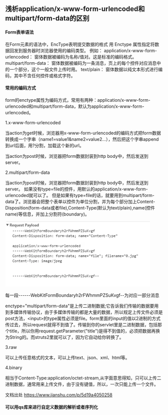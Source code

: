 ## 浅析application/x-www-form-urlencoded和multipart/form-data的区别

#### Form表单语法

在Form元素的语法中，EncType表明提交数据的格式 用 Enctype 属性指定将数据回发到服务器时浏览器使用的编码类型。 例如： application/x-www-form-urlencoded： 窗体数据被编码为名称/值对。这是标准的编码格式。 multipart/form-data： 窗体数据被编码为一条消息，页上的每个控件对应消息中的一个部分，这个一般文件上传时用。 text/plain： 窗体数据以纯文本形式进行编码，其中不含任何控件或格式字符。

#### 常用的编码方式

form的enctype属性为编码方式，常用有两种：application/x-www-form-urlencoded和multipart/form-data，默认为application/x-www-form-urlencoded。

1.x-www-form-urlencoded

当action为get时候，浏览器用x-www-form-urlencoded的编码方式把form数据转换成一个字串（name1=value1&name2=value2…），然后把这个字串append到url后面，用?分割，加载这个新的url。

当action为post时候，浏览器把form数据封装到http body中，然后发送到server。

2.multipart/form-data

当action为post时候，浏览器把form数据封装到http body中，然后发送到server。 如果没有type=file的控件，用默认的application/x-www-form-urlencoded就可以了。 但是如果有type=file的话，就要用到multipart/form-data了。浏览器会把整个表单以控件为单位分割，并为每个部分加上Content-Disposition(form-data或者file),Content-Type(默认为text/plain),name(控件name)等信息，并加上分割符(boundary)。

<img src="../images/9777336-1607505b6bfa7f80.webp"/>

每一段------WebKitFormBoundaryh2rFWhmmPZSuKvgf--为对应一部分消息

enctype="multipart/form-data"是上传二进制数据;它告诉我们传输的数据要用到多媒体传输协议，由于多媒体传输的都是大量的数据，所以规定上传文件必须是post方法，\<input\>的type属性必须是file。form里面的input的值以2进制的方式传过去，所以request就得不到值了。传输到你的servlet里是二进制数据，包括那个title，所以你用request.getParameter("title")是得不到值的，必须把数据再换为String的。而struts2里就可以了，因为它自动给你转换了。

3.raw

可以上传任意格式的文本，可以上传text、json、xml、html等。

4.binary

相当于Content-Type:application/octet-stream,从字面意思得知，只可以上传二进制数据，通常用来上传文件，由于没有键值，所以，一次只能上传一个文件。

文档出处
https://www.jianshu.com/p/5d19a4050258

#### 可以用qs库来进行自定义数据的解析或者序列化